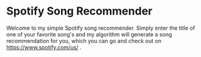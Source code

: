 # Spotify Song Recommender

Welcome to my simple Spotify song recommender. Simply enter the title of one of your favorite song's and my algorithm will generate a song recommendation for you, which you can go and check out on https://www.spotify.com/us/ .
